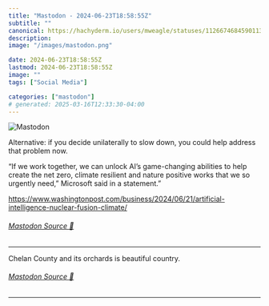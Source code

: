 ```yaml
---
title: "Mastodon - 2024-06-23T18:58:55Z"
subtitle: ""
canonical: https://hachyderm.io/users/mweagle/statuses/112667468459011361
description:
image: "/images/mastodon.png"

date: 2024-06-23T18:58:55Z
lastmod: 2024-06-23T18:58:55Z
image: ""
tags: ["Social Media"]

categories: ["mastodon"]
# generated: 2025-03-16T12:33:30-04:00
---
```

![Mastodon](/images/mastodon.png)

<p>Alternative: if you decide unilaterally to slow down, you could help address that problem now. </p><p>“If we work together, we can unlock AI’s game-changing abilities to help create the net zero, climate resilient and nature positive works that we so urgently need,” Microsoft said in a statement.”</p><p><a href="https://www.washingtonpost.com/business/2024/06/21/artificial-intelligence-nuclear-fusion-climate/" target="_blank" rel="nofollow noopener noreferrer" translate="no"><span class="invisible">https://www.</span><span class="ellipsis">washingtonpost.com/business/20</span><span class="invisible">24/06/21/artificial-intelligence-nuclear-fusion-climate/</span></a></p>


###### [Mastodon Source 🐘](https://hachyderm.io/@mweagle/112667468459011361)

___

<p>Chelan County and its orchards is beautiful country.</p>


###### [Mastodon Source 🐘](https://hachyderm.io/@mweagle/112667476181763793)

___
